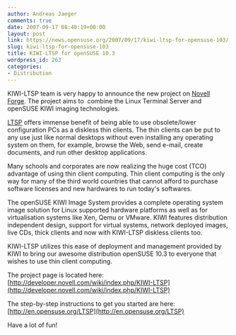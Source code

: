 ```yaml
---
author: Andreas Jaeger
comments: true
date: 2007-09-17 08:40:19+00:00
layout: post
link: https://news.opensuse.org/2007/09/17/kiwi-ltsp-for-opensuse-103/
slug: kiwi-ltsp-for-opensuse-103
title: KIWI-LTSP for openSUSE 10.3
wordpress_id: 263
categories:
- Distribution
---
```


KIWI-LTSP team is very happy to announce the new project on [Novell Forge](http://developer.novell.com/wiki/index.php/Developer_Home). The project aims to  combine the Linux Terminal Server and openSUSE KIWI imaging technologies.

[LTSP](http://www.ltsp.org) offers immense benefit of being able to use obsolete/lower configuration PCs as a diskless thin clients. The thin clients can be put to any use just like normal desktops without even installing any operating system on them, for example, browse the Web, send e-mail, create documents, and run other desktop applications.

Many schools and corporates are now realizing the huge cost (TCO) advantage of using thin client computing. Thin client computing is the only way for many of the third world countries that cannot afford to purchase software licenses and new hardwares to run today's softwares.

The openSUSE KIWI Image System provides a complete operating system image solution for Linux supported hardware platforms as well as for virtualisation systems like Xen, Qemu or VMware. KIWI features distribution independent design, support for virtual systems, network deployed images, live CDs, thick clients and now with KIWI-LTSP diskless clients too.

KIWI-LTSP utilizes this ease of deployment and management provided by KIWI to bring our awesome distribution openSUSE 10.3 to everyone that wishes to use thin client computing.

The project page is located here:
[http://developer.novell.com/wiki/index.php/KIWI-LTSP](http://developer.novell.com/wiki/index.php/KIWI-LTSP)

The step-by-step instructions to get you started are here:
[http://en.opensuse.org/LTSP](http://en.opensuse.org/LTSP)

Have a lot of fun!
